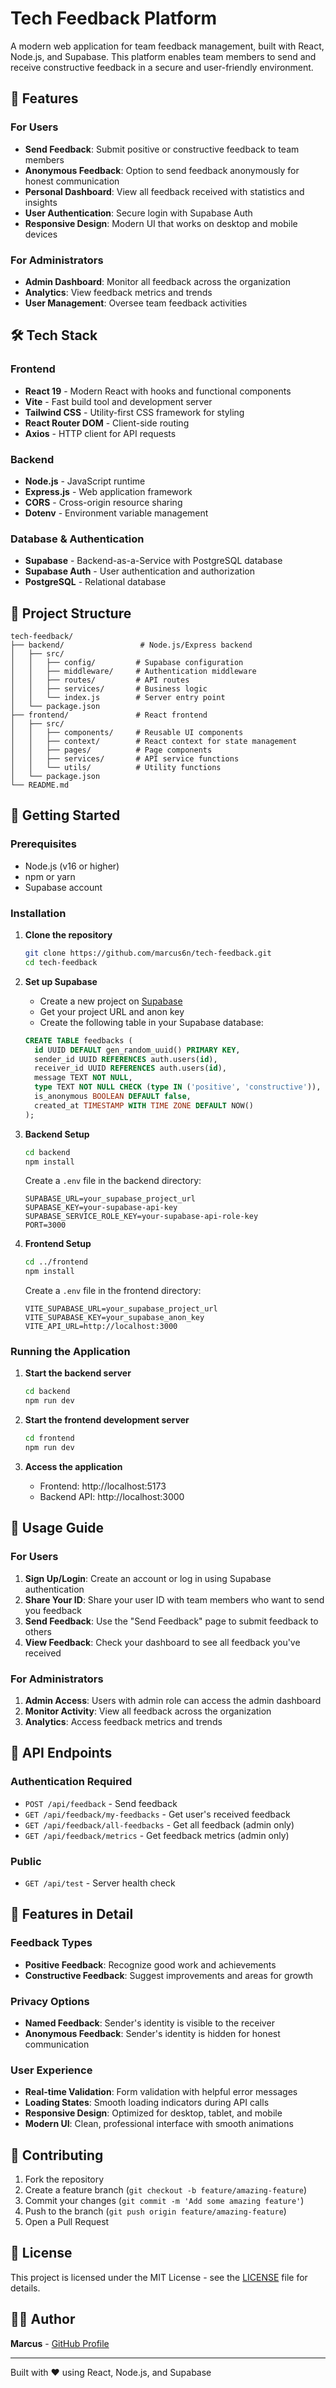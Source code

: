 # Tech Feedback Platform

A modern web application for team feedback management, built with React, Node.js, and Supabase. This platform enables team members to send and receive constructive feedback in a secure and user-friendly environment.

## 🌟 Features

### For Users
- **Send Feedback**: Submit positive or constructive feedback to team members
- **Anonymous Feedback**: Option to send feedback anonymously for honest communication
- **Personal Dashboard**: View all feedback received with statistics and insights
- **User Authentication**: Secure login with Supabase Auth
- **Responsive Design**: Modern UI that works on desktop and mobile devices

### For Administrators
- **Admin Dashboard**: Monitor all feedback across the organization
- **Analytics**: View feedback metrics and trends
- **User Management**: Oversee team feedback activities

## 🛠️ Tech Stack

### Frontend
- **React 19** - Modern React with hooks and functional components
- **Vite** - Fast build tool and development server
- **Tailwind CSS** - Utility-first CSS framework for styling
- **React Router DOM** - Client-side routing
- **Axios** - HTTP client for API requests

### Backend
- **Node.js** - JavaScript runtime
- **Express.js** - Web application framework
- **CORS** - Cross-origin resource sharing
- **Dotenv** - Environment variable management

### Database & Authentication
- **Supabase** - Backend-as-a-Service with PostgreSQL database
- **Supabase Auth** - User authentication and authorization
- **PostgreSQL** - Relational database

## 📁 Project Structure

```
tech-feedback/
├── backend/                 # Node.js/Express backend
│   ├── src/
│   │   ├── config/         # Supabase configuration
│   │   ├── middleware/     # Authentication middleware
│   │   ├── routes/         # API routes
│   │   ├── services/       # Business logic
│   │   └── index.js        # Server entry point
│   └── package.json
├── frontend/               # React frontend
│   ├── src/
│   │   ├── components/     # Reusable UI components
│   │   ├── context/        # React context for state management
│   │   ├── pages/          # Page components
│   │   ├── services/       # API service functions
│   │   └── utils/          # Utility functions
│   └── package.json
└── README.md
```

## 🚀 Getting Started

### Prerequisites

- Node.js (v16 or higher)
- npm or yarn
- Supabase account

### Installation

1. **Clone the repository**
   ```bash
   git clone https://github.com/marcus6n/tech-feedback.git
   cd tech-feedback
   ```

2. **Set up Supabase**
   - Create a new project on [Supabase](https://supabase.com)
   - Get your project URL and anon key
   - Create the following table in your Supabase database:

   ```sql
   CREATE TABLE feedbacks (
     id UUID DEFAULT gen_random_uuid() PRIMARY KEY,
     sender_id UUID REFERENCES auth.users(id),
     receiver_id UUID REFERENCES auth.users(id),
     message TEXT NOT NULL,
     type TEXT NOT NULL CHECK (type IN ('positive', 'constructive')),
     is_anonymous BOOLEAN DEFAULT false,
     created_at TIMESTAMP WITH TIME ZONE DEFAULT NOW()
   );
   ```

3. **Backend Setup**
   ```bash
   cd backend
   npm install
   ```

   Create a `.env` file in the backend directory:
   ```env
   SUPABASE_URL=your_supabase_project_url
   SUPABASE_KEY=your-supabase-api-key
   SUPABASE_SERVICE_ROLE_KEY=your-supabase-api-role-key
   PORT=3000
   ```

4. **Frontend Setup**
   ```bash
   cd ../frontend
   npm install
   ```

   Create a `.env` file in the frontend directory:
   ```env
   VITE_SUPABASE_URL=your_supabase_project_url
   VITE_SUPABASE_KEY=your_supabase_anon_key
   VITE_API_URL=http://localhost:3000
   ```

### Running the Application

1. **Start the backend server**
   ```bash
   cd backend
   npm run dev
   ```

2. **Start the frontend development server**
   ```bash
   cd frontend
   npm run dev
   ```

3. **Access the application**
   - Frontend: http://localhost:5173
   - Backend API: http://localhost:3000

## 📖 Usage Guide

### For Users

1. **Sign Up/Login**: Create an account or log in using Supabase authentication
2. **Share Your ID**: Share your user ID with team members who want to send you feedback
3. **Send Feedback**: Use the "Send Feedback" page to submit feedback to others
4. **View Feedback**: Check your dashboard to see all feedback you've received

### For Administrators

1. **Admin Access**: Users with admin role can access the admin dashboard
2. **Monitor Activity**: View all feedback across the organization
3. **Analytics**: Access feedback metrics and trends

## 🔧 API Endpoints

### Authentication Required
- `POST /api/feedback` - Send feedback
- `GET /api/feedback/my-feedbacks` - Get user's received feedback
- `GET /api/feedback/all-feedbacks` - Get all feedback (admin only)
- `GET /api/feedback/metrics` - Get feedback metrics (admin only)

### Public
- `GET /api/test` - Server health check

## 🎨 Features in Detail

### Feedback Types
- **Positive Feedback**: Recognize good work and achievements
- **Constructive Feedback**: Suggest improvements and areas for growth

### Privacy Options
- **Named Feedback**: Sender's identity is visible to the receiver
- **Anonymous Feedback**: Sender's identity is hidden for honest communication

### User Experience
- **Real-time Validation**: Form validation with helpful error messages
- **Loading States**: Smooth loading indicators during API calls
- **Responsive Design**: Optimized for desktop, tablet, and mobile
- **Modern UI**: Clean, professional interface with smooth animations

## 🤝 Contributing

1. Fork the repository
2. Create a feature branch (`git checkout -b feature/amazing-feature`)
3. Commit your changes (`git commit -m 'Add some amazing feature'`)
4. Push to the branch (`git push origin feature/amazing-feature`)
5. Open a Pull Request

## 📝 License

This project is licensed under the MIT License - see the [LICENSE](LICENSE) file for details.

## 👨‍💻 Author

**Marcus** - [GitHub Profile](https://github.com/marcus6n)

---

Built with ❤️ using React, Node.js, and Supabase
